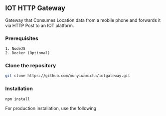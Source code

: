 ## IOT HTTP Gateway
 Gateway that Consumes Location data from a mobile phone and forwards it via HTTP Post to an IOT platform. 
### Prerequisites
    1. NodeJS
    2. Docker (Optional)

### Clone the repository

```bash
git clone https://github.com/munyiwamicha/iotgateway.git
```
### Installation

```bash
npm install
```

For production installation, use the following
```bash

```